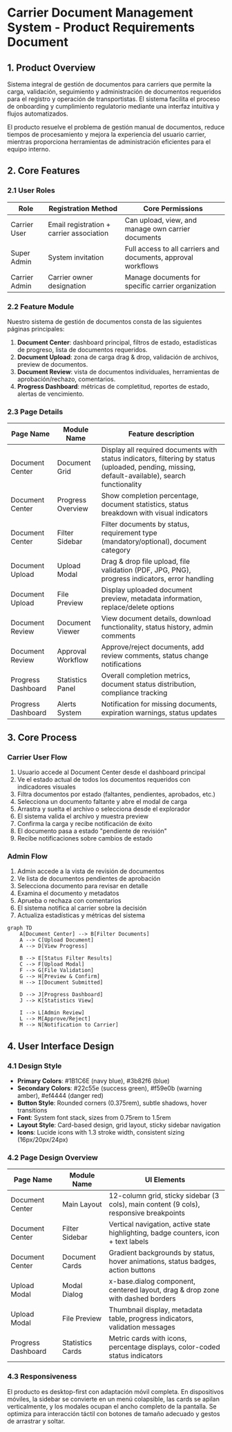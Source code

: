 # Carrier Document Management System - Product Requirements Document

## 1. Product Overview

Sistema integral de gestión de documentos para carriers que permite la carga, validación, seguimiento y administración de documentos requeridos para el registro y operación de transportistas. El sistema facilita el proceso de onboarding y cumplimiento regulatorio mediante una interfaz intuitiva y flujos automatizados.

El producto resuelve el problema de gestión manual de documentos, reduce tiempos de procesamiento y mejora la experiencia del usuario carrier, mientras proporciona herramientas de administración eficientes para el equipo interno.

## 2. Core Features

### 2.1 User Roles

| Role | Registration Method | Core Permissions |
|------|---------------------|------------------|
| Carrier User | Email registration + carrier association | Can upload, view, and manage own carrier documents |
| Super Admin | System invitation | Full access to all carriers and documents, approval workflows |
| Carrier Admin | Carrier owner designation | Manage documents for specific carrier organization |

### 2.2 Feature Module

Nuestro sistema de gestión de documentos consta de las siguientes páginas principales:

1. **Document Center**: dashboard principal, filtros de estado, estadísticas de progreso, lista de documentos requeridos.
2. **Document Upload**: zona de carga drag & drop, validación de archivos, preview de documentos.
3. **Document Review**: vista de documentos individuales, herramientas de aprobación/rechazo, comentarios.
4. **Progress Dashboard**: métricas de completitud, reportes de estado, alertas de vencimiento.

### 2.3 Page Details

| Page Name | Module Name | Feature description |
|-----------|-------------|---------------------|
| Document Center | Document Grid | Display all required documents with status indicators, filtering by status (uploaded, pending, missing, default-available), search functionality |
| Document Center | Progress Overview | Show completion percentage, document statistics, status breakdown with visual indicators |
| Document Center | Filter Sidebar | Filter documents by status, requirement type (mandatory/optional), document category |
| Document Upload | Upload Modal | Drag & drop file upload, file validation (PDF, JPG, PNG), progress indicators, error handling |
| Document Upload | File Preview | Display uploaded document preview, metadata information, replace/delete options |
| Document Review | Document Viewer | View document details, download functionality, status history, admin comments |
| Document Review | Approval Workflow | Approve/reject documents, add review comments, status change notifications |
| Progress Dashboard | Statistics Panel | Overall completion metrics, document status distribution, compliance tracking |
| Progress Dashboard | Alerts System | Notification for missing documents, expiration warnings, status updates |

## 3. Core Process

### Carrier User Flow
1. Usuario accede al Document Center desde el dashboard principal
2. Ve el estado actual de todos los documentos requeridos con indicadores visuales
3. Filtra documentos por estado (faltantes, pendientes, aprobados, etc.)
4. Selecciona un documento faltante y abre el modal de carga
5. Arrastra y suelta el archivo o selecciona desde el explorador
6. El sistema valida el archivo y muestra preview
7. Confirma la carga y recibe notificación de éxito
8. El documento pasa a estado "pendiente de revisión"
9. Recibe notificaciones sobre cambios de estado

### Admin Flow
1. Admin accede a la vista de revisión de documentos
2. Ve lista de documentos pendientes de aprobación
3. Selecciona documento para revisar en detalle
4. Examina el documento y metadatos
5. Aprueba o rechaza con comentarios
6. El sistema notifica al carrier sobre la decisión
7. Actualiza estadísticas y métricas del sistema

```mermaid
graph TD
    A[Document Center] --> B[Filter Documents]
    A --> C[Upload Document]
    A --> D[View Progress]
    
    B --> E[Status Filter Results]
    C --> F[Upload Modal]
    F --> G[File Validation]
    G --> H[Preview & Confirm]
    H --> I[Document Submitted]
    
    D --> J[Progress Dashboard]
    J --> K[Statistics View]
    
    I --> L[Admin Review]
    L --> M[Approve/Reject]
    M --> N[Notification to Carrier]
```

## 4. User Interface Design

### 4.1 Design Style

- **Primary Colors**: #1B1C6E (navy blue), #3b82f6 (blue)
- **Secondary Colors**: #22c55e (success green), #f59e0b (warning amber), #ef4444 (danger red)
- **Button Style**: Rounded corners (0.375rem), subtle shadows, hover transitions
- **Font**: System font stack, sizes from 0.75rem to 1.5rem
- **Layout Style**: Card-based design, grid layout, sticky sidebar navigation
- **Icons**: Lucide icons with 1.3 stroke width, consistent sizing (16px/20px/24px)

### 4.2 Page Design Overview

| Page Name | Module Name | UI Elements |
|-----------|-------------|-------------|
| Document Center | Main Layout | 12-column grid, sticky sidebar (3 cols), main content (9 cols), responsive breakpoints |
| Document Center | Filter Sidebar | Vertical navigation, active state highlighting, badge counters, icon + text labels |
| Document Center | Document Cards | Gradient backgrounds by status, hover animations, status badges, action buttons |
| Upload Modal | Modal Dialog | x-base.dialog component, centered layout, drag & drop zone with dashed borders |
| Upload Modal | File Preview | Thumbnail display, metadata table, progress indicators, validation messages |
| Progress Dashboard | Statistics Cards | Metric cards with icons, percentage displays, color-coded status indicators |

### 4.3 Responsiveness

El producto es desktop-first con adaptación móvil completa. En dispositivos móviles, la sidebar se convierte en un menú colapsible, las cards se apilan verticalmente, y los modales ocupan el ancho completo de la pantalla. Se optimiza para interacción táctil con botones de tamaño adecuado y gestos de arrastrar y soltar.